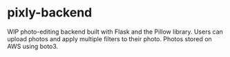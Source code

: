 # pixly-backend
WIP photo-editing backend built with Flask and the Pillow library. Users can upload photos and apply multiple filters to their photo. Photos stored on AWS using boto3.
